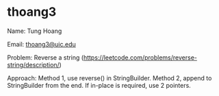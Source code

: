 # thoang3

Name: Tung Hoang

Email: thoang3@uic.edu

Problem: Reverse a string (https://leetcode.com/problems/reverse-string/description/)

Approach: Method 1, use reverse() in StringBuilder. Method 2, append to StringBuilder from the end. If in-place is required, use 2 pointers. 